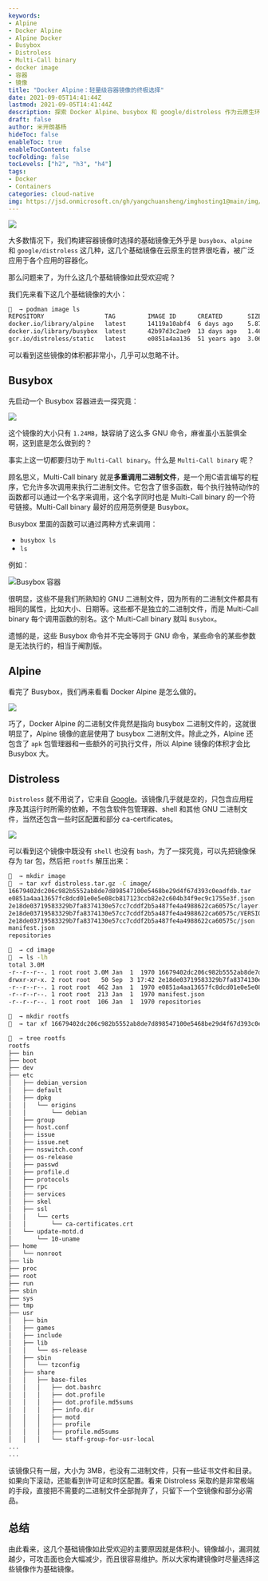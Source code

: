 ```yaml
---
keywords:
- Alpine
- Docker Alpine
- Alpine Docker
- Busybox
- Distroless
- Multi-Call binary
- docker image
- 容器
- 镜像
title: "Docker Alpine：轻量级容器镜像的终极选择"
date: 2021-09-05T14:41:44Z
lastmod: 2021-09-05T14:41:44Z
description: 探索 Docker Alpine、busybox 和 google/distroless 作为云原生环境中基础镜像受欢迎的原因。了解它们的紧凑体积、Busybox 中的 Multi-Call binary 等独特特性，以及它们如何通过精简设计最小化漏洞。适合对高效且安全的基础镜像感兴趣的容器化爱好者。
draft: false
author: 米开朗基杨
hideToc: false
enableToc: true
enableTocContent: false
tocFolding: false
tocLevels: ["h2", "h3", "h4"]
tags:
- Docker
- Containers
categories: cloud-native
img: https://jsd.onmicrosoft.cn/gh/yangchuansheng/imghosting1@main/img/202109061101268.png
---
```


![](https://jsd.onmicrosoft.cn/gh/yangchuansheng/imghosting1@main/img/202109061100474.jpg)

大多数情况下，我们构建容器镜像时选择的基础镜像无外乎是 `busybox`、`alpine` 和 `google/distroless` 这几种，这几个基础镜像在云原生的世界很吃香，被广泛应用于各个应用的容器化。

那么问题来了，为什么这几个基础镜像如此受欢迎呢？

我们先来看下这几个基础镜像的大小：

```bash
🐳  → podman image ls 
REPOSITORY                 TAG         IMAGE ID      CREATED       SIZE
docker.io/library/alpine   latest      14119a10abf4  6 days ago    5.87 MB
docker.io/library/busybox  latest      42b97d3c2ae9  13 days ago   1.46 MB
gcr.io/distroless/static   latest      e0851a4aa136  51 years ago  3.06 MB
```

可以看到这些镜像的体积都非常小，几乎可以忽略不计。

## Busybox

先启动一个 Busybox 容器进去一探究竟：

![](https://jsd.onmicrosoft.cn/gh/yangchuansheng/imghosting1@main/img/202109041230369.png)

这个镜像的大小只有 `1.24MB`，缺容纳了这么多 GNU 命令，麻雀虽小五脏俱全啊，这到底是怎么做到的？

事实上这一切都要归功于 `Multi-Call binary`。什么是 `Multi-Call binary` 呢？

顾名思义，Multi-Call binary 就是**多重调用二进制文件**，是一个用C语言编写的程序，它允许多次调用来执行二进制文件。它包含了很多函数，每个执行独特动作的函数都可以通过一个名字来调用，这个名字同时也是 Multi-Call binary 的一个符号链接。Multi-Call binary 最好的应用范例便是 Busybox。

Busybox 里面的函数可以通过两种方式来调用：

+ `busybox ls`
+ `ls`

例如：

![Busybox 容器](https://jsd.onmicrosoft.cn/gh/yangchuansheng/imghosting1@main/img/202109041231190.png)

很明显，这些不是我们所熟知的 GNU 二进制文件，因为所有的二进制文件都具有相同的属性，比如大小、日期等。这些都不是独立的二进制文件，而是 Multi-Call binary 每个调用函数的别名。这个 Multi-Call binary 就叫 `Busybox`。

遗憾的是，这些 Busybox 命令并不完全等同于 GNU 命令，某些命令的某些参数是无法执行的，相当于阉割版。

## Alpine

看完了 Busybox，我们再来看看 Docker Alpine 是怎么做的。

![](https://jsd.onmicrosoft.cn/gh/yangchuansheng/imghosting1@main/img/202109041238238.png)

巧了，Docker Alpine 的二进制文件竟然是指向 busybox 二进制文件的，这就很明显了，Alpine 镜像的底层使用了 busybox 二进制文件。除此之外，Alpine 还包含了 `apk` 包管理器和一些额外的可执行文件，所以 Alpine 镜像的体积才会比 Busybox 大。

## Distroless

`Distroless` 就不用说了，它来自 [Google](https://github.com/GoogleContainerTools/distroless)。该镜像几乎就是空的，只包含应用程序及其运行时所需的依赖，不包含软件包管理器、shell 和其他 GNU 二进制文件，当然还包含一些时区配置和部分 ca-certificates。

![](https://jsd.onmicrosoft.cn/gh/yangchuansheng/imghosting1@main/img/202109041251164.png)

可以看到这个镜像中既没有 `shell` 也没有 `bash`，为了一探究竟，可以先把镜像保存为 tar 包，然后把 `rootfs` 解压出来：

```bash
🐳  → mkdir image
🐳  → tar xvf distroless.tar.gz -C image/
16679402dc206c982b5552ab8de7d898547100e5468be29d4f67d393c0eadfdb.tar
e0851a4aa13657fc8dcd01e0e5e08cb817123ccb82e2c604b34f9ec9c1755e3f.json
2e18de03719583329b7fa8374130e57cc7cddf2b5a487fe4a4988622ca60575c/layer.tar
2e18de03719583329b7fa8374130e57cc7cddf2b5a487fe4a4988622ca60575c/VERSION
2e18de03719583329b7fa8374130e57cc7cddf2b5a487fe4a4988622ca60575c/json
manifest.json
repositories

🐳  → cd image
🐳  → ls -lh
total 3.0M
-r--r--r--. 1 root root 3.0M Jan  1  1970 16679402dc206c982b5552ab8de7d898547100e5468be29d4f67d393c0eadfdb.tar
drwxr-xr-x. 2 root root   50 Sep  3 17:42 2e18de03719583329b7fa8374130e57cc7cddf2b5a487fe4a4988622ca60575c
-r--r--r--. 1 root root  462 Jan  1  1970 e0851a4aa13657fc8dcd01e0e5e08cb817123ccb82e2c604b34f9ec9c1755e3f.json
-r--r--r--. 1 root root  213 Jan  1  1970 manifest.json
-r--r--r--. 1 root root  106 Jan  1  1970 repositories

🐳  → mkdir rootfs
🐳  → tar xf 16679402dc206c982b5552ab8de7d898547100e5468be29d4f67d393c0eadfdb.tar -C rootfs

🐳  → tree rootfs
rootfs
├── bin
├── boot
├── dev
├── etc
│   ├── debian_version
│   ├── default
│   ├── dpkg
│   │   └── origins
│   │       └── debian
│   ├── group
│   ├── host.conf
│   ├── issue
│   ├── issue.net
│   ├── nsswitch.conf
│   ├── os-release
│   ├── passwd
│   ├── profile.d
│   ├── protocols
│   ├── rpc
│   ├── services
│   ├── skel
│   ├── ssl
│   │   └── certs
│   │       └── ca-certificates.crt
│   └── update-motd.d
│       └── 10-uname
├── home
│   └── nonroot
├── lib
├── proc
├── root
├── run
├── sbin
├── sys
├── tmp
├── usr
│   ├── bin
│   ├── games
│   ├── include
│   ├── lib
│   │   └── os-release
│   ├── sbin
│   │   └── tzconfig
│   ├── share
│   │   ├── base-files
│   │   │   ├── dot.bashrc
│   │   │   ├── dot.profile
│   │   │   ├── dot.profile.md5sums
│   │   │   ├── info.dir
│   │   │   ├── motd
│   │   │   ├── profile
│   │   │   ├── profile.md5sums
│   │   │   └── staff-group-for-usr-local
...
...
```

该镜像只有一层，大小为 3MB，也没有二进制文件，只有一些证书文件和目录。如果向下滚动，还能看到许可证和时区配置。看来 Distroless 采取的是非常极端的手段，直接把不需要的二进制文件全部抛弃了，只留下一个空镜像和部分必需品。

## 总结

由此看来，这几个基础镜像如此受欢迎的主要原因就是体积小。镜像越小，漏洞就越少，可攻击面也会大幅减少，而且很容易维护。所以大家构建镜像时尽量选择这些镜像作为基础镜像。